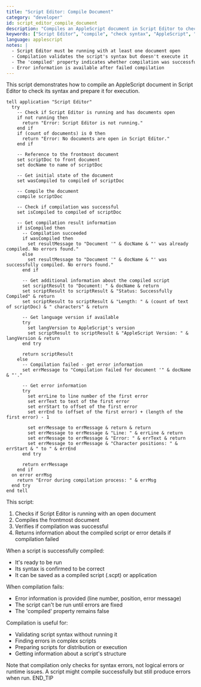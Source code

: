 ```yaml
---
title: "Script Editor: Compile Document"
category: "developer"
id: script_editor_compile_document
description: "Compiles an AppleScript document in Script Editor to check for syntax errors and prepare it for execution."
keywords: ["Script Editor", "compile", "check syntax", "AppleScript", "document", "validation"]
language: applescript
notes: |
  - Script Editor must be running with at least one document open
  - Compilation validates the script's syntax but doesn't execute it
  - The 'compiled' property indicates whether compilation was successful
  - Error information is available after failed compilation
---
```


This script demonstrates how to compile an AppleScript document in Script Editor to check its syntax and prepare it for execution.

```applescript
tell application "Script Editor"
  try
    -- Check if Script Editor is running and has documents open
    if not running then
      return "Error: Script Editor is not running."
    end if
    if (count of documents) is 0 then
      return "Error: No documents are open in Script Editor."
    end if
    
    -- Reference to the frontmost document
    set scriptDoc to front document
    set docName to name of scriptDoc
    
    -- Get initial state of the document
    set wasCompiled to compiled of scriptDoc
    
    -- Compile the document
    compile scriptDoc
    
    -- Check if compilation was successful
    set isCompiled to compiled of scriptDoc
    
    -- Get compilation result information
    if isCompiled then
      -- Compilation succeeded
      if wasCompiled then
        set resultMessage to "Document '" & docName & "' was already compiled. No errors found."
      else
        set resultMessage to "Document '" & docName & "' was successfully compiled. No errors found."
      end if
      
      -- Get additional information about the compiled script
      set scriptResult to "Document: " & docName & return
      set scriptResult to scriptResult & "Status: Successfully Compiled" & return
      set scriptResult to scriptResult & "Length: " & (count of text of scriptDoc) & " characters" & return
      
      -- Get language version if available
      try
        set langVersion to AppleScript's version
        set scriptResult to scriptResult & "AppleScript Version: " & langVersion & return
      end try
      
      return scriptResult
    else
      -- Compilation failed - get error information
      set errMessage to "Compilation failed for document '" & docName & "'."
      
      -- Get error information
      try
        set errLine to line number of the first error
        set errText to text of the first error
        set errStart to offset of the first error
        set errEnd to (offset of the first error) + (length of the first error) - 1
        
        set errMessage to errMessage & return & return
        set errMessage to errMessage & "Line: " & errLine & return
        set errMessage to errMessage & "Error: " & errText & return
        set errMessage to errMessage & "Character positions: " & errStart & " to " & errEnd
      end try
      
      return errMessage
    end if
  on error errMsg
    return "Error during compilation process: " & errMsg
  end try
end tell
```

This script:
1. Checks if Script Editor is running with an open document
2. Compiles the frontmost document
3. Verifies if compilation was successful
4. Returns information about the compiled script or error details if compilation failed

When a script is successfully compiled:
- It's ready to be run
- Its syntax is confirmed to be correct
- It can be saved as a compiled script (.scpt) or application

When compilation fails:
- Error information is provided (line number, position, error message)
- The script can't be run until errors are fixed
- The 'compiled' property remains false

Compilation is useful for:
- Validating script syntax without running it
- Finding errors in complex scripts
- Preparing scripts for distribution or execution
- Getting information about a script's structure

Note that compilation only checks for syntax errors, not logical errors or runtime issues. A script might compile successfully but still produce errors when run.
END_TIP